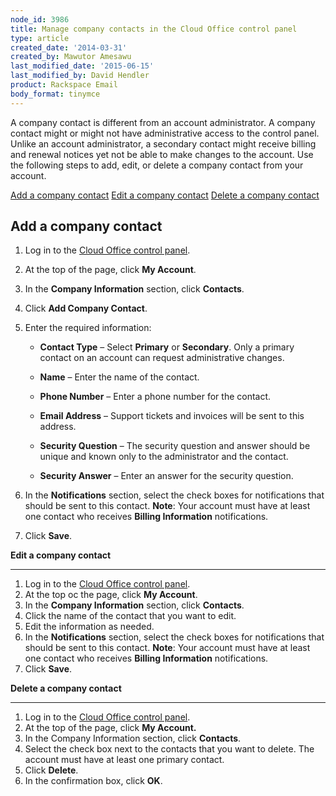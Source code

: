 ```yaml
---
node_id: 3986
title: Manage company contacts in the Cloud Office control panel
type: article
created_date: '2014-03-31'
created_by: Mawutor Amesawu
last_modified_date: '2015-06-15'
last_modified_by: David Hendler
product: Rackspace Email
body_format: tinymce
---
```


A company contact is different from an account administrator. A company
contact might or might not have administrative access to the control
panel. Unlike an account administrator, a secondary contact might
receive billing and renewal notices yet not be able to make changes to
the account. Use the following steps to add, edit, or delete a company
contact from your account.

[Add a company contact](#add)
[Edit a company contact](#edit)
[Delete a company contact](delete)

**Add a company contact**
-----------------------------

1.  Log in to the [Cloud Office control
    panel](http://apps.rackspace.com/?cp).
2.  At the top of the page, click **My Account**.
3.  In the **Company Information** section, click **Contacts**.
4.  Click **Add Company Contact**.
5.  Enter the required information:
    -   **Contact Type** &ndash; Select **Primary** or **Secondary**. Only a
        primary contact on an account can request
        administrative changes.

    -   **Name** &ndash; Enter the name of the contact.

    -   **Phone Number** &ndash; Enter a phone number for the contact.

    -   **Email Address** &ndash; Support tickets and invoices will be sent to
        this address.

    -   **Security Question** &ndash; The security question and answer should
        be unique and known only to the administrator and the contact.

    -   **Security Answer** &ndash; Enter an answer for the security question.

6.  In the **Notifications** section, select the check boxes for
    notifications that should be sent to this contact.
    **Note**: Your account must have at least one contact who receives
    **Billing Information** notifications.
7.  Click **Save**.



**Edit a company contact**

--------------------------------

1.  Log in to the [Cloud Office control
    panel](http://apps.rackspace.com/?cp).
2.  At the top oc the page, click **My Account**.
3.  In the **Company Information** section, click **Contacts**.
4.  Click the name of the contact that you want to edit.
5.  Edit the information as needed.
6.  In the **Notifications** section, select the check boxes for
    notifications that should be sent to this contact.
    **Note**: Your account must have at least one contact who receives
    **Billing Information** notifications.
7.  Click **Save**.



**Delete a company contact**

----------------------------------

1.  Log in to the [Cloud Office control
    panel](http://apps.rackspace.com/?cp).
2.  At the top of the page, click **My Account.**
3.  In the Company Information section, click **Contacts**.
4.  Select the check box next to the contacts that you want to delete.
    The account must have at least one primary contact.
5.  Click **Delete**.
6.  In the confirmation box, click **OK**.




